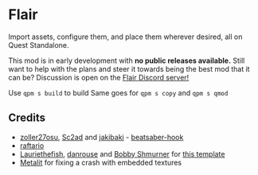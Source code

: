 # Flair

Import assets, configure them, and place them wherever desired, all on Quest Standalone.

This mod is in early development with **no public releases available.**
Still want to help with the plans and steer it towards being the best mod that it can be?
Discussion is open on the [Flair Discord server!](https://discord.gg/T3jZghYQ)

Use `qpm s build` to build
Same goes for `qpm s copy` and `qpm s qmod`

## Credits

* [zoller27osu](https://github.com/zoller27osu), [Sc2ad](https://github.com/Sc2ad) and [jakibaki](https://github.com/jakibaki) - [beatsaber-hook](https://github.com/sc2ad/beatsaber-hook)
* [raftario](https://github.com/raftario)
* [Lauriethefish](https://github.com/Lauriethefish), [danrouse](https://github.com/danrouse) and [Bobby Shmurner](https://github.com/BobbyShmurner) for [this template](https://github.com/Lauriethefish/quest-mod-template)
* [Metalit](https://github.com/Metalit) for fixing a crash with embedded textures
